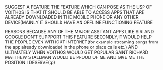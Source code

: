 SUGGEST A FEATURE 
THE FEATURE WHICH CAN POSE AS THE USP OF VOITHOS
IS THAT IT SHOULD BE ABLE TO ACCESS  APPS THAT ARE ALREADY DOWNLOADED IN THE MOBILE PHONE OR ANY OTHER DEVICE(MAINLY IT SHOULD HAVE AN OFFLINE FUNCTIONING FEATURE

REASONS
BECAUSE ANY OF THE MAJOR ASSITANT APPS LIKE SIRI AND GOOGLE DON’T SUPPPORT THIS FEATURE
SECONDLY,IT WOULD HELP THE PEOPLE EVEN WITHOUT INTERNET(for example streaming songs from the app already downloaded in the phone or place calls etc.)
AND ULTIMATELY WHEN VOITHOS WOULD GET POPULAR SAINT RICHARD MATTHEW STALLMAN WOULD BE PROUD OF ME AND GIVE ME THE POSITION I DESERVE(:p)

